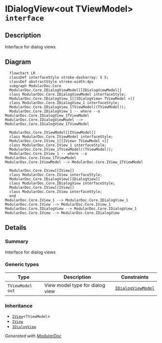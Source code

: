 # IDialogView&lt;out TViewModel&gt; `interface`

## Description
Interface for dialog views

## Diagram
```mermaid
  flowchart LR
  classDef interfaceStyle stroke-dasharray: 5 5;
  classDef abstractStyle stroke-width:4px
  subgraph ModularDoc.Core
  ModularDoc.Core.IDialogViewModel[[IDialogViewModel]]
  class ModularDoc.Core.IDialogViewModel interfaceStyle;
  ModularDoc.Core.IDialogView_1[[IDialogView< TViewModel >]]
  class ModularDoc.Core.IDialogView_1 interfaceStyle;
  ModularDoc.Core.IDialogView_1TViewModel((TViewModel));
  ModularDoc.Core.IDialogView_1 -- where --o ModularDoc.Core.IDialogView_1TViewModel
ModularDoc.Core.IDialogViewModel --> ModularDoc.Core.IDialogView_1TViewModel

  ModularDoc.Core.IViewModel[[IViewModel]]
  class ModularDoc.Core.IViewModel interfaceStyle;
  ModularDoc.Core.IView_1[[IView< TViewModel >]]
  class ModularDoc.Core.IView_1 interfaceStyle;
  ModularDoc.Core.IView_1TViewModel((TViewModel));
  ModularDoc.Core.IView_1 -- where --o ModularDoc.Core.IView_1TViewModel
ModularDoc.Core.IViewModel --> ModularDoc.Core.IView_1TViewModel

  ModularDoc.Core.IView[[IView]]
  class ModularDoc.Core.IView interfaceStyle;
  ModularDoc.Core.IDialogView[[IDialogView]]
  class ModularDoc.Core.IDialogView interfaceStyle;
  ModularDoc.Core.IView[[IView]]
  class ModularDoc.Core.IView interfaceStyle;
  end
ModularDoc.Core.IView_1 --> ModularDoc.Core.IDialogView_1
ModularDoc.Core.IView --> ModularDoc.Core.IView_1
ModularDoc.Core.IDialogView --> ModularDoc.Core.IDialogView_1
ModularDoc.Core.IView --> ModularDoc.Core.IDialogView
```

## Details
### Summary
Interface for dialog views

### Generic types
| Type | Description | Constraints |
| --- | --- | --- |
| `TViewModel` `out` | View model type for dialog view | [`IDialogViewModel`](./IDialogViewModel.md) |

### Inheritance
 - [`IView`](./IViewT.md)&lt;`TViewModel`&gt;
 - [
`IView`
](./IView.md)
 - [
`IDialogView`
](./IDialogView.md)

*Generated with* [*ModularDoc*](https://github.com/hailstorm75/ModularDoc)
